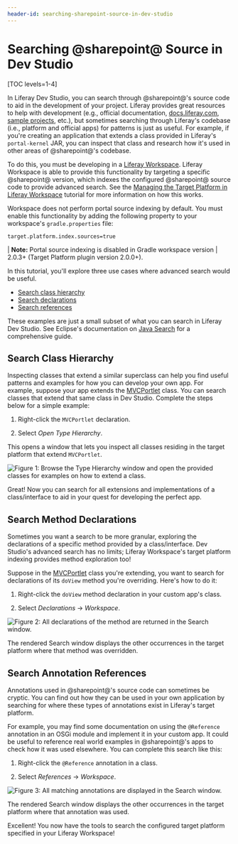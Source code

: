 ```yaml
---
header-id: searching-sharepoint-source-in-dev-studio
---
```


# Searching @sharepoint@ Source in Dev Studio

[TOC levels=1-4]

In Liferay Dev Studio, you can search through @sharepoint@'s source code to aid in
the development of your project. Liferay provides great resources to help with
development (e.g., official documentation,
[docs.liferay.com](https://docs.liferay.com/),
[sample projects](/docs/7-2/reference/-/knowledge_base/r/sample-projects),
etc.), but sometimes searching through Liferay's codebase (i.e., platform and
official apps) for patterns is just as useful. For example, if you're creating
an application that extends a class provided in Liferay's `portal-kernel` JAR,
you can inspect that class and research how it's used in other areas of
@sharepoint@'s codebase.

To do this, you must be developing in a
[Liferay Workspace](/docs/7-2/reference/-/knowledge_base/r/liferay-workspace).
Liferay Workspace is able to provide this functionality by targeting a specific
@sharepoint@ version, which indexes the configured @sharepoint@ source code to provide
advanced search. See the
[Managing the Target Platform in Liferay Workspace](/docs/7-2/reference/-/knowledge_base/r/managing-the-target-platform)
tutorial for more information on how this works.

Workspace does not perform portal source indexing by default. You must enable
this functionality by adding the following property to your workspace's
`gradle.properties` file:

```properties
target.platform.index.sources=true
```

| **Note:** Portal source indexing is disabled in Gradle workspace version
| 2.0.3+ (Target Platform plugin version 2.0.0+).

In this tutorial, you'll explore three use cases where advanced search would be
useful.

- [Search class hierarchy](#search-class-hierarchy)
- [Search declarations](#search-method-declarations)
- [Search references](#search-annotation-references)

These examples are just a small subset of what you can search in Liferay Dev
Studio. See Eclipse's documentation on
[Java Search](http://help.eclipse.org/oxygen/index.jsp?topic=%2Forg.eclipse.jdt.doc.user%2Fconcepts%2Fconcept-java-search.htm&resultof=%22%6a%61%76%61%22%20)
for a comprehensive guide.

## Search Class Hierarchy

Inspecting classes that extend a similar superclass can help you find useful
patterns and examples for how you can develop your own app. For example, suppose
your app extends the
[MVCPortlet](@platform-ref@/7.2-latest/javadocs/portal-kernel/com/liferay/portal/kernel/portlet/bridges/mvc/MVCPortlet.html)
class. You can search classes that extend that same class in Dev Studio. Complete
the steps below for a simple example:

1.  Right-click the `MVCPortlet` declaration.

2.  Select *Open Type Hierarchy*.

This opens a window that lets you inspect all classes residing in the target
platform that extend `MVCPortlet`.

![Figure 1: Browse the Type Hierarchy window and open the provided classes for examples on how to extend a class.](../../../images/open-type-hierarchy.png)

Great! Now you can search for all extensions and implementations of a
class/interface to aid in your quest for developing the perfect app.

## Search Method Declarations

Sometimes you want a search to be more granular, exploring the declarations of a
specific method provided by a class/interface. Dev Studio's advanced search has
no limits; Liferay Workspace's target platform indexing provides method
exploration too!

Suppose in the
[MVCPortlet](@platform-ref@/7.2-latest/javadocs/portal-kernel/com/liferay/portal/kernel/portlet/bridges/mvc/MVCPortlet.html)
class you're extending, you want to search for declarations of its `doView`
method you're overriding. Here's how to do it:

1.  Right-click the `doView` method declaration in your custom app's class.

2.  Select *Declarations* &rarr; *Workspace*.

![Figure 2: All declarations of the method are returned in the Search window.](../../../images/inspect-declared-method.png)

The rendered Search window displays the other occurrences in the target platform
where that method was overridden.

## Search Annotation References

Annotations used in @sharepoint@'s source code can sometimes be cryptic. You can
find out how they can be used in your own application by searching for where
these types of annotations exist in Liferay's target platform.

For example, you may find some documentation on using the `@Reference`
annotation in an OSGi module and implement it in your custom app. It could be
useful to reference real world examples in @sharepoint@'s apps to check how it was
used elsewhere. You can complete this search like this:

1.  Right-click the `@Reference` annotation in a class.

2.  Select *References* &rarr; *Workspace*.

![Figure 3: All matching annotations are displayed in the Search window.](../../../images/inspect-references-ide.png)

The rendered Search window displays the other occurrences in the target platform
where that annotation was used.

Excellent! You now have the tools to search the configured target platform
specified in your Liferay Workspace!
